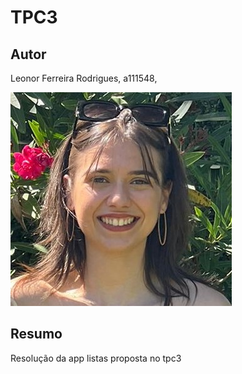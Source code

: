 # TPC3

## Autor 

Leonor Ferreira Rodrigues, a111548,

![Foto](Foto-cartão.jpg)


## Resumo

Resolução da app listas proposta no tpc3
